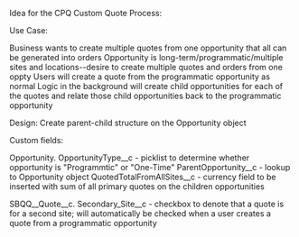 Idea for the CPQ Custom Quote Process:

Use Case:

Business wants to create multiple quotes from one opportunity that all can be generated into orders
Opportunity is long-term/programmatic/multiple sites and locations--desire to create multiple quotes and orders from one oppty
Users will create a quote from the programmatic opportunity as normal
Logic in the background will create child opportunities for each of the quotes and relate those child opportunities back to the programmatic opportunity

Design:
Create parent-child structure on the Opportunity object

Custom fields:

Opportunity.
OpportunityType__c - picklist to determine whether opportunity is "Programmtic" or "One-Time"
ParentOpportunity__c - lookup to Opportunity object
QuotedTotalFromAllSites__c - currency field to be inserted with sum of all primary quotes on the children opportunities

SBQQ__Quote__c.
Secondary_Site__c - checkbox to denote that a quote is for a second site; will automatically be checked when a user creates a quote from a programmatic opportunity